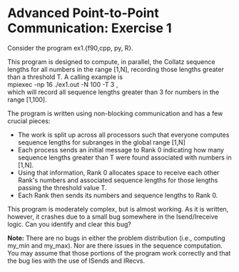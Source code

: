 # Advanced Point-to-Point Communication: Exercise 1

Consider the program ex1.{f90,cpp, py, R}.  

This program is designed to compute, in parallel, the Collatz sequence lengths for all numbers in the range [1,N], recording those lengths greater than a threshold T.  A calling example is  
mpiexec -np 16 ./ex1.out -N 100 -T 3 ,  
which will record all sequence lengths greater than 3 for numbers in the range [1,100].

The program is written using non-blocking communication and has a few crucial pieces:
- The work is split up across all processors such that everyone computes sequence lengths for subranges in the global range [1,N]
- Each process sends an initial message to Rank 0 indicating how many sequence lengths greater than T were found associated with numbers in [1,N].
- Using that information, Rank 0 allocates space to receive each other Rank's numbers and associated sequence lengths for those lengths passing the threshold value T.
- Each Rank then sends its numbers and sequence lengths to Rank 0.

This program is moderately complex, but is almost working.  As it is written, however, it crashes due to a small bug somewhere in the Isend/Ireceive logic.  Can you identify and clear this bug?  

**Note:** There are no bugs in either the problem distribution (i.e., computing my_min and my_max).  Nor are there issues in the sequence computation.  You may assume that those portions of the program work correctly and that the bug lies with the use of ISends and IRecvs.



